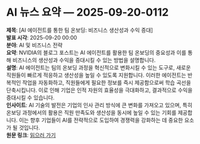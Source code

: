 # AI 뉴스 요약 — 2025-09-20-0112

**제목**: [AI 에이전트를 통한 팀 온보딩: 비즈니스 생산성과 수익 증대]  
**발표 시각**: 2025-09-20 00:00  
**분야**: AI 및 비즈니스 전략  
**요약**: NVIDIA의 블로그 포스트는 AI 에이전트를 활용한 팀 온보딩의 중요성과 이를 통해 비즈니스의 생산성과 수익을 증대시킬 수 있는 방법을 설명합니다.  
**설명**: AI 에이전트는 팀의 온보딩 과정을 혁신적으로 변화시킬 수 있는 도구로, 새로운 직원들이 빠르게 적응하고 생산성을 높일 수 있도록 지원합니다. 이러한 에이전트는 반복적인 작업을 자동화하고, 직원들에게 필요한 정보를 즉시 제공함으로써 학습 곡선을 단축시킵니다. 이로 인해 기업은 인적 자원의 효율성을 극대화하고, 결과적으로 수익을 증대시킬 수 있습니다.  
**인사이트**: AI 기술의 발전은 기업의 인사 관리 방식에 큰 변화를 가져오고 있으며, 특히 온보딩 과정에서의 활용은 직원 만족도와 생산성을 동시에 높일 수 있는 기회를 제공합니다. 이는 향후 기업들이 AI를 전략적으로 도입하여 경쟁력을 강화하는 데 중요한 요소가 될 것입니다.  
**원문 링크**: [읽으러 가기](https://blogs.nvidia.com/blog/onboarding-teams-ai-agents-productivity-revenue-businesses/)